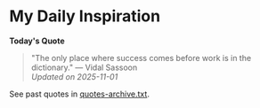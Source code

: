 # My Daily Inspiration

**Today's Quote**  
> "The only place where success comes before work is in the dictionary." — Vidal Sassoon  
*Updated on 2025-11-01*

See past quotes in [quotes-archive.txt](quotes-archive.txt).